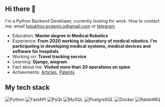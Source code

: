 ## Hi there 👋
I'm a Python Backend Developer, currently looking for work.
How to contact me: email [lopukhov.evgeniy.o@gmail.com](mailto:lopukhov.evgeniy.o@gmail.com) or [telegram](https://t.me/lopukhov_evgenii)

- Education: **Master degree in Medical Robotics**
- Experience: **From 2020 working in laboratory of medical robotics. I'm participating in developing medical systems, medical devices and software for hospitals**
- Working on: **Travel tracking service**
- Learning: **Django, aiogram**
- Fact about me: **Visited more than 20 operations on spine**
- Achievments: [Articles](https://www.researchgate.net/profile/Evgenii-Olegovich/research), [Patents](https://patents.google.com/?inventor=%D0%95%D0%B2%D0%B3%D0%B5%D0%BD%D0%B8%D0%B9+%D0%9E%D0%BB%D0%B5%D0%B3%D0%BE%D0%B2%D0%B8%D1%87+%D0%9B%D0%BE%D0%BF%D1%83%D1%85%D0%BE%D0%B2)

## My tech stack
![Python](https://img.shields.io/badge/-Python-3776AB?style=flat&logo=python&logoColor=white)
![FastAPI](https://img.shields.io/badge/-FastAPI-009688?style=flat&logo=fastapi&logoColor=white)
![PyQt](https://img.shields.io/badge/-PyQt-41CD52?style=flat&logo=qt&logoColor=white)
![MySQL](https://img.shields.io/badge/-MySQL-4479A1?style=flat&logo=mysql&logoColor=white)
![PostgreSQL](https://img.shields.io/badge/-PostgreSQL-336791?style=flat&logo=postgresql&logoColor=white)
![Docker](https://img.shields.io/badge/-Docker-2496ED?style=flat&logo=docker&logoColor=white)
![RabbitMQ](https://img.shields.io/badge/-RabbitMQ-FF6600?style=flat&logo=rabbitmq&logoColor=white)

